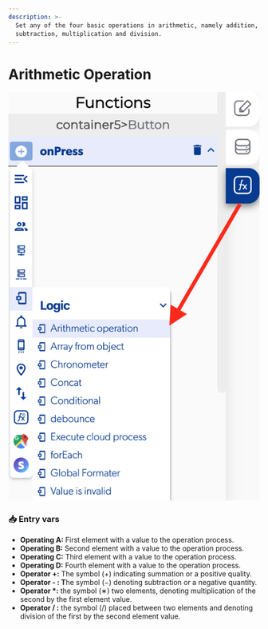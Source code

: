 ```yaml
---
description: >-
  Set any of the four basic operations in arithmetic, namely addition,
  subtraction, multiplication and division.
---
```


# Arithmetic Operation

![](../../../.gitbook/assets/captura-de-pantalla-2020-02-10-a-la-s-12.03.01.png)



### 📥 Entry vars <a id="entry-vars"></a>

* **Operating A:** First element with a value to the operation process.
* **Operating B:** Second element with a value to the operation process.
* **Operating C:** Third element with a value to the operation process.
* **Operating D:** Fourth element with a value to the operation process.
* **Operator +:** The symbol \(+\) indicating summation or a positive quality.
* **Operator - : T**he symbol \(−\) denoting subtraction or a negative quantity.
* **Operator \*:** the symbol \(∗\) two elements, denoting multiplication of the second by the first element value.
* **Operator / :** the symbol \(/\) placed between two elements and denoting division of the first by the second element value.

